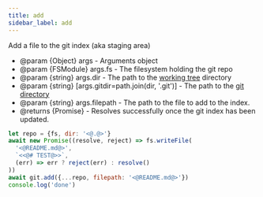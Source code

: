 ```yaml
---
title: add
sidebar_label: add
---
```


Add a file to the git index (aka staging area)

 * @param {Object} args - Arguments object
 * @param {FSModule} args.fs - The filesystem holding the git repo
 * @param {string} args.dir - The path to the [working tree](index.html#dir-vs-gitdir) directory
 * @param {string} [args.gitdir=path.join(dir, '.git')] - The path to the [git directory](index.html#dir-vs-gitdir)
 * @param {string} args.filepath - The path to the file to add to the index.
 * @returns {Promise<void>} - Resolves successfully once the git index has been updated.


 ```js
 let repo = {fs, dir: '<@.@>'}
 await new Promise((resolve, reject) => fs.writeFile(
   '<@README.md@>',
   `<<@# TEST@>>`,
   (err) => err ? reject(err) : resolve()
 ))
 await git.add({...repo, filepath: '<@README.md@>'})
 console.log('done')
 ```